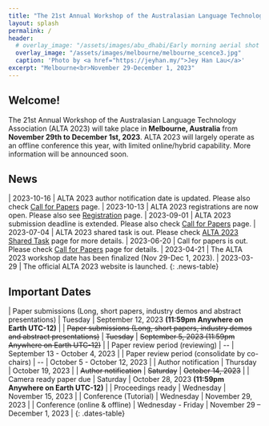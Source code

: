 ```yaml
---
title: "The 21st Annual Workshop of the Australasian Language Technology Association"
layout: splash
permalink: /
header:
  # overlay_image: "/assets/images/abu_dhabi/Early morning aerial shot of Qasr Al Watan.JPEG.jpg"
  overlay_image: "/assets/images/melbourne/melbourne_scence3.jpg"
  caption: 'Photo by <a href="https://jeyhan.my/">Jey Han Lau</a>'
excerpt: "Melbourne<br>November 29-December 1, 2023"
---
```

## Welcome!
The 21st Annual Workshop of the Australasian Language Technology Association (ALTA 2023) will take place in **Melbourne, Australia** from **November 29th to December 1st, 2023**. ALTA 2023 will largely operate as an offline conference this year, with limited online/hybrid capability. More information will be announced soon.


## News
<style>
/*.news-table { font-size: .9em; table-layout: fixed; text-align: left; }
.news-table tr td:nth-child(1) { font-weight: bold; width: 42em; }*/
.news-table { font-size: .8em; table-layout: fixed;}
.news-table tr td:nth-child(1) {font-weight: bold; width: 25em; }
.news-table tr td:nth-child(2) {font-weight: bold; width: 55em; }
</style>
| 2023-10-16 | ALTA 2023 author notification date is updated. Please also check [Call for Papers](/calls/main_conference_papers/) page.
| 2023-10-13 | ALTA 2023 registrations are now open. Please also see [Registration](/registration) page.
| 2023-09-01 | ALTA 2023 submission deadline is extended. Please also check [Call for Papers](/calls/main_conference_papers/) page.
| 2023-07-04 | ALTA 2023 shared task is out. Please check [ALTA 2023 Shared Task](https://www.alta.asn.au/events/sharedtask2023/) page for more details.
| 2023-06-20 | Call for papers is out. Please check [Call for Papers](/calls/main_conference_papers/) page for details.
| 2023-04-21 | The ALTA 2023 workshop date has been finalized (Nov 29-Dec 1, 2023).
| 2023-03-29 | The official ALTA 2023 website is launched.
{: .news-table}

<!-- [**Proceedings of EMNLP 2022.**](https://aclanthology.org/events/emnlp-2022/)
{: .text-center .notice--info}

[**Talk video by Gary Marcus.**](https://www.dropbox.com/s/816jhaqp9nqcnry/EMNLP%20odf%20video.mp4?dl=0)
{: .text-center .notice--info}

[**In-Person Conference Attendee Poster and Demo Session Assignments (Dec 11).**](https://drive.google.com/file/d/1acA7HrKL4_AAOP_MHG5kheA_olWwyua1/view)
{: .text-center .notice--info}

[**Directions to the Social Event (Dec 10).**](https://twitter.com/emnlpmeeting/status/1601534679815004166)
{: .text-center .notice--info}

[**In-Person Conference Attendee Poster and Demo Session Assignments (Dec 10).**](https://drive.google.com/file/d/1yxpkSKDiQ2jYnT4oZRfA6DWFJYaRSjwm/view)
{: .text-center .notice--info}



[**Proceedings of the 2022 Conference on Empirical Methods in Natural Language Processing.**](https://preview.aclanthology.org/emnlp-22-ingestion/volumes/2022.emnlp-main/)
{: .text-center .notice--info}

[**Industry session papers, oral presentations and posters**](/downloads/Submission_Information.xlsx) is now available.
{: .text-center .notice--info}

[**COVID-19 content for handbook/website**](https://docs.google.com/document/d/1eGICtttSKN6u50CiN3e8J37xRCTLWbL0zTkGg0he3H8/edit?usp=sharing) is now available.
{: .text-center .notice--info}

**The early registration deadline has been extended to November 10.**
{: .text-center .notice--info} -->

<!-- [**List of accepted work**](/downloads/Accepted-Papers-20221122.xls) is now available (update CL and TACL, click for detail).
{: .text-center .notice--info}

<div class="text-center notice--danger">
<p><a href="https://softconf.com/emnlp2022/industry-track"><strong>Industry Track submission link</strong></a> is now available.
</p>
</div> -->

<!-- [**Main Conference Papers submission link**](https://softconf.com/emnlp2022/papers/) is now available.
{: .text-center .notice--info} -->



<!-- ## LASTEST BLOG POSTS  -->

<!-- <style>
/*.news-table { font-size: .9em; table-layout: fixed; text-align: left; }
.news-table tr td:nth-child(1) { font-weight: bold; width: 42em; }*/
.news-table { font-size: .9em; table-layout: fixed;}
.news-table tr td:nth-child(1) {font-weight: bold; width: 25em; }
.news-table tr td:nth-child(2) {font-weight: bold; width: 55em; }
</style>
| Mar 17, 2023 | TBD
| Feb 17, 2023 | Exec meeting
{: .news-table} -->

<!-- [Older BLOG POSTS](/blog/){: .btn .btn--info}
{: .text-center} -->

<!-- <div class="text-center notice--danger">
<p>Please fill out the short <a href="https://forms.office.com/r/Ww583kAMf7"><strong>post-conference survey</strong></a> to help us better organize future conferences.</p>
<p style="font-size: 80%">The survey takes ~4 minutes to complete. Note that there will be no email receipt once you hit submit, and please only submit once.
Aggregate statistics for non-text answers may be made publicly available. Answers to this survey will remain anonymous.
Any questions or direct feedback can be sent to <a href="mailto:naacl-contact@aclweb.org">naacl-contact@aclweb.org</a>.
</p>
</div>

NAACL D&I videos are now available on our [**Youtube channel**](https://www.youtube.com/channel/UCbdq7M48OgNoPIa9Uj_IBCw).
{: .text-center .notice--info}

The [**Virtual Conference Website**](https://underline.io/events/122/reception)
([walkthrough video](https://screencast-o-matic.com/watch/crhwbGVh3vx))
is still available for registered participants.
A subset of the content will be made available without registration in mid July,
and the pre-recorded talks for authors who opted in will be uploaded to the ACL anthology.<br>
<img src="/assets/images/logos/underline.png" style="max-height: 5em;">
{: .text-center .notice--info}

The [**Conference Program Schedule**](/program/) is now online.
{: .text-center .notice--info} -->

<!-- <style>
.news-table { font-size: .9em; table-layout: fixed; }
.news-table tr td:nth-child(1) { font-weight: bold; width: 10em; }
</style>

| June 18, 2021 | Blogpost by D&I chairs: [Increasing Financial Accessibility in NAACL](/blog/dni-subsidies).
| June 8, 2021 | Congratulations to the winners of the [Best Demo Award](/blog/best-demo-award)!
| June 8, 2021 | Congratulations to the winners of the [Best Industry Paper Award](/blog/best-industry-paper)!
| June 3, 2021 | Added details about the [Careers in NLP](/blog/careers-in-nlp) industry panel.
| June 4, 2021 | Added [instructions for presenters](/participants/presenters/) and [Zoom rooms instructions](/participants/zoom-rooms/)
| June 3, 2021 | Details about the [Startups in NLP](/blog/startups-in-nlp) industry panel.
| June 3, 2021 | Updates from the program chairs on the [paper review process](/blog/paper-review-process) and [ethics-review-process](/blog/ethics-review-process).
| June 2, 2021 | Congratulations to the winners of the [Best Paper Awards](/blog/best-paper-awards)!
| June 2, 2021 | Blogpost by D&I chairs: [NAACL Mentoring Sessions](/blog/mentoring/)
| June 1, 2021 | The [Conference Structure](/blog/conference-structure/) is now available.
| June 1, 2021 | Added the list of [Keynote Speakers](/program/keynotes/).
| May 31, 2021 | Event annoucements by D&I chairs: [Mexican Cultural Events](/blog/mexican-event), [Intersectionality in NLP](/blog/intersectionality-panel), [Inclusivity in Conferences](/blog/inclusivity-panel), [Getting into NLP research and grad school applications](/blog/grad-school-panel/)
{: .news-table} -->

<!-- [Older News](/archive/){: .btn .btn--info}
{: .text-center} -->

<!--
| ~~Start of the anonymity period~~ | ~~Friday~~ | ~~October 23, 2020~~ |
| ~~Final paper submissions due (*long & short*)~~ | ~~Monday~~ | ~~November 23, 2020~~ |
| ~~Author Response Period~~ | ~~Wednesday – Monday~~ | ~~January 20 – 25, 2021~~ |
| ~~Notification of acceptance~~ | ~~Wednesday~~ | ~~March 10, 2021~~ |
| ~~Camera ready papers due~~ | ~~Sunday~~ | ~~April 11, 2021~~ |
| ~~Final notification for papers requiring ethics re-review~~ | ~~Friday~~ | ~~April 30, 2021~~ |
| ~~Publication date~~ | ~~Monday~~ | ~~May 24, 2021~~ |
| ~~Co-located event: [NLP Summer School 2021](https://ampln.github.io/escuelaverano2021/)~~ | ~~Thursday – Friday~~ | ~~June 3 – 4, 2021~~ |
!-->


## Important Dates

<style>
.dates-table { font-size: .8em; }
.dates-table tr td:nth-child(1) { width: 50%; }
.dates-table tr td:nth-child(2) { width: 10%; }
.dates-table del { color: #888; }
</style>

| Paper submissions (Long, short papers, industry demos and abstract presentations) | Tuesday | September 12, 2023 **(11:59pm Anywhere on Earth UTC-12)**  |
| <del>Paper submissions (Long, short papers, industry demos and abstract presentations)</del> | <del>Tuesday</del> | <del>September 5, 2023 (11:59pm Anywhere on Earth UTC-12)</del>  |
| Paper review period (reviewing) | -- | September 13 - October 4, 2023 |
| Paper review period (consolidate by co-chairs) | -- | October 5 - October 12, 2023 |
| Author notification | Thursday | October 19, 2023 |
| <del>Author notification</del> | <del>Saturday</del> | <del>October 14, 2023</del> |
| Camera ready paper due | Saturday | October 28, 2023 **(11:59pm Anywhere on Earth UTC-12)** |
| Proceedings ready | Wednesday | November 15, 2023 |
| Conference (Tutorial) | Wednesday | November 29, 2023 |
| Conference (online & offline) | Wednesday - Friday | November 29 – December 1, 2023 |
{: .dates-table}

<!--
<b>All deadlines are 11.59 pm <a target="_blank" href="https://www.timeanddate.com/time/zone/timezone/utc-12">UTC -12h</a> (anywhere on earth).</b>
!-->
